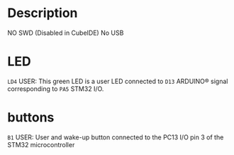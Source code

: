# Description
NO SWD (Disabled in CubeIDE)
No USB

# LED

`LD4` USER: This green LED is a user LED connected to `D13` ARDUINO® signal corresponding to `PA5`
STM32 I/O.

# buttons

`B1` USER: User and wake-up button connected to the PC13 I/O pin 3 of the STM32 microcontroller
